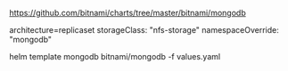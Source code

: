
https://github.com/bitnami/charts/tree/master/bitnami/mongodb

architecture=replicaset
  storageClass: "nfs-storage"
  namespaceOverride: "mongodb"

helm template mongodb bitnami/mongodb -f values.yaml

